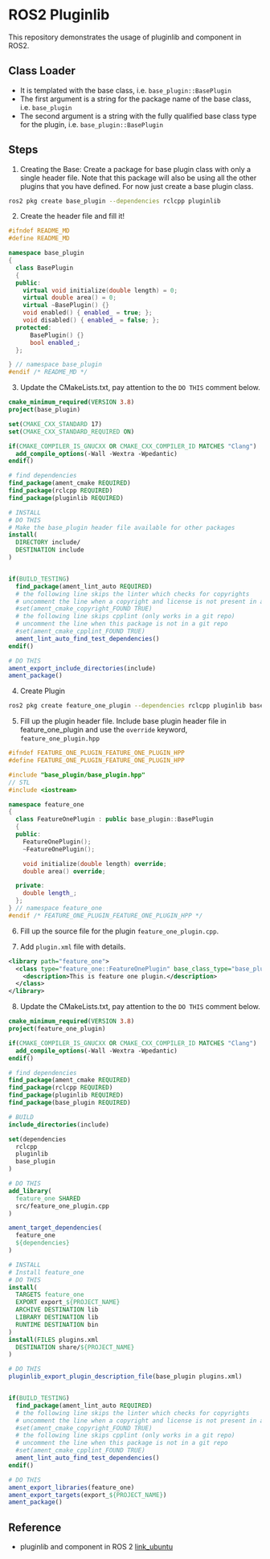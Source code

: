 # ROS2 Pluginlib

This repository demonstrates the usage of pluginlib and component in ROS2.

## Class Loader

- It is templated with the base class, i.e. `base_plugin::BasePlugin`
- The first argument is a string for the package name of the base class, i.e. `base_plugin`
- The second argument is a string with the fully qualified base class type for the plugin, i.e. `base_plugin::BasePlugin`

## Steps

1. Creating the Base: Create a package for base plugin class with only a single header file. Note that this package will also be using all the other plugins that you have defined. For now just create a base plugin class.

```bash
ros2 pkg create base_plugin --dependencies rclcpp pluginlib
```

2. Create the header file and fill it!

```cpp
#ifndef README_MD
#define README_MD

namespace base_plugin
{
  class BasePlugin
  {
  public:
    virtual void initialize(double length) = 0;
    virtual double area() = 0;
    virtual ~BasePlugin() {}
    void enabled() { enabled_ = true; };
    void disabled() { enabled_ = false; };
  protected:
      BasePlugin() {}
      bool enabled_;
  };

} // namespace base_plugin
#endif /* README_MD */
```

3. Update the CMakeLists.txt, pay attention to the `DO THIS` comment below.

```cmake
cmake_minimum_required(VERSION 3.8)
project(base_plugin)

set(CMAKE_CXX_STANDARD 17)
set(CMAKE_CXX_STANDARD_REQUIRED ON)

if(CMAKE_COMPILER_IS_GNUCXX OR CMAKE_CXX_COMPILER_ID MATCHES "Clang")
  add_compile_options(-Wall -Wextra -Wpedantic)
endif()

# find dependencies
find_package(ament_cmake REQUIRED)
find_package(rclcpp REQUIRED)
find_package(pluginlib REQUIRED)

# INSTALL
# DO THIS
# Make the base_plugin header file available for other packages
install(
  DIRECTORY include/
  DESTINATION include
)


if(BUILD_TESTING)
  find_package(ament_lint_auto REQUIRED)
  # the following line skips the linter which checks for copyrights
  # uncomment the line when a copyright and license is not present in all source files
  #set(ament_cmake_copyright_FOUND TRUE)
  # the following line skips cpplint (only works in a git repo)
  # uncomment the line when this package is not in a git repo
  #set(ament_cmake_cpplint_FOUND TRUE)
  ament_lint_auto_find_test_dependencies()
endif()

# DO THIS
ament_export_include_directories(include)
ament_package()
```

4. Create Plugin

```bash
ros2 pkg create feature_one_plugin --dependencies rclcpp pluginlib base_plugin
```

5. Fill up the plugin header file. Include base plugin header file in feature_one_plugin and use the `override` keyword, `feature_one_plugin.hpp`

```cpp
#ifndef FEATURE_ONE_PLUGIN_FEATURE_ONE_PLUGIN_HPP
#define FEATURE_ONE_PLUGIN_FEATURE_ONE_PLUGIN_HPP

#include "base_plugin/base_plugin.hpp"
// STL
#include <iostream>

namespace feature_one
{
  class FeatureOnePlugin : public base_plugin::BasePlugin
  {
  public:
    FeatureOnePlugin();
    ~FeatureOnePlugin();

    void initialize(double length) override;
    double area() override;

  private:
    double length_;
  };
} // namespace feature_one
#endif /* FEATURE_ONE_PLUGIN_FEATURE_ONE_PLUGIN_HPP */
```

6. Fill up the source file for the plugin `feature_one_plugin.cpp`.

7. Add `plugin.xml` file with details.
```xml
<library path="feature_one">
  <class type="feature_one::FeatureOnePlugin" base_class_type="base_plugin::BasePlugin">
    <description>This is feature one plugin.</description>
  </class>
</library>
```

8. Update the CMakeLists.txt, pay attention to the `DO THIS` comment below.

```cmake
cmake_minimum_required(VERSION 3.8)
project(feature_one_plugin)

if(CMAKE_COMPILER_IS_GNUCXX OR CMAKE_CXX_COMPILER_ID MATCHES "Clang")
  add_compile_options(-Wall -Wextra -Wpedantic)
endif()

# find dependencies
find_package(ament_cmake REQUIRED)
find_package(rclcpp REQUIRED)
find_package(pluginlib REQUIRED)
find_package(base_plugin REQUIRED)

# BUILD
include_directories(include)

set(dependencies
  rclcpp
  pluginlib
  base_plugin
)

# DO THIS
add_library(
  feature_one SHARED
  src/feature_one_plugin.cpp
)

ament_target_dependencies(
  feature_one
  ${dependencies}
)

# INSTALL
# Install feature_one
# DO THIS
install(
  TARGETS feature_one
  EXPORT export_${PROJECT_NAME}
  ARCHIVE DESTINATION lib
  LIBRARY DESTINATION lib
  RUNTIME DESTINATION bin
)
install(FILES plugins.xml
  DESTINATION share/${PROJECT_NAME}
)

# DO THIS
pluginlib_export_plugin_description_file(base_plugin plugins.xml)


if(BUILD_TESTING)
  find_package(ament_lint_auto REQUIRED)
  # the following line skips the linter which checks for copyrights
  # uncomment the line when a copyright and license is not present in all source files
  #set(ament_cmake_copyright_FOUND TRUE)
  # the following line skips cpplint (only works in a git repo)
  # uncomment the line when this package is not in a git repo
  #set(ament_cmake_cpplint_FOUND TRUE)
  ament_lint_auto_find_test_dependencies()
endif()

# DO THIS
ament_export_libraries(feature_one)
ament_export_targets(export_${PROJECT_NAME})
ament_package()

```

## Reference

- pluginlib and component in ROS 2 [link_ubuntu](https://ubuntu.com/blog/components-vs-plugins-in-ros-2)
